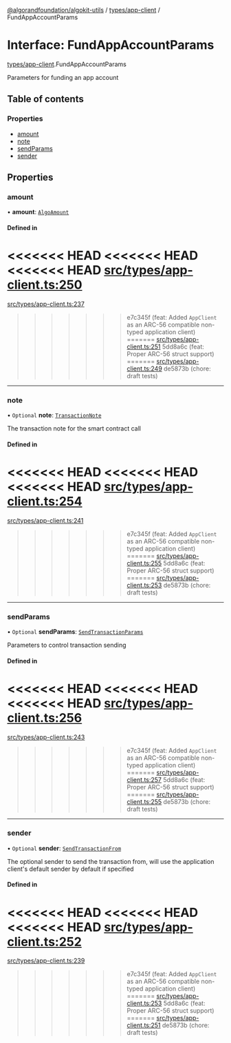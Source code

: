[@algorandfoundation/algokit-utils](../README.md) / [types/app-client](../modules/types_app_client.md) / FundAppAccountParams

# Interface: FundAppAccountParams

[types/app-client](../modules/types_app_client.md).FundAppAccountParams

Parameters for funding an app account

## Table of contents

### Properties

- [amount](types_app_client.FundAppAccountParams.md#amount)
- [note](types_app_client.FundAppAccountParams.md#note)
- [sendParams](types_app_client.FundAppAccountParams.md#sendparams)
- [sender](types_app_client.FundAppAccountParams.md#sender)

## Properties

### amount

• **amount**: [`AlgoAmount`](../classes/types_amount.AlgoAmount.md)

#### Defined in

<<<<<<< HEAD
<<<<<<< HEAD
<<<<<<< HEAD
[src/types/app-client.ts:250](https://github.com/algorandfoundation/algokit-utils-ts/blob/main/src/types/app-client.ts#L250)
=======
[src/types/app-client.ts:237](https://github.com/algorandfoundation/algokit-utils-ts/blob/main/src/types/app-client.ts#L237)
>>>>>>> e7c345f (feat: Added `AppClient` as an ARC-56 compatible non-typed application client)
=======
[src/types/app-client.ts:251](https://github.com/algorandfoundation/algokit-utils-ts/blob/main/src/types/app-client.ts#L251)
>>>>>>> 5dd8a6c (feat: Proper ARC-56 struct support)
=======
[src/types/app-client.ts:249](https://github.com/algorandfoundation/algokit-utils-ts/blob/main/src/types/app-client.ts#L249)
>>>>>>> de5873b (chore: draft tests)

___

### note

• `Optional` **note**: [`TransactionNote`](../modules/types_transaction.md#transactionnote)

The transaction note for the smart contract call

#### Defined in

<<<<<<< HEAD
<<<<<<< HEAD
<<<<<<< HEAD
[src/types/app-client.ts:254](https://github.com/algorandfoundation/algokit-utils-ts/blob/main/src/types/app-client.ts#L254)
=======
[src/types/app-client.ts:241](https://github.com/algorandfoundation/algokit-utils-ts/blob/main/src/types/app-client.ts#L241)
>>>>>>> e7c345f (feat: Added `AppClient` as an ARC-56 compatible non-typed application client)
=======
[src/types/app-client.ts:255](https://github.com/algorandfoundation/algokit-utils-ts/blob/main/src/types/app-client.ts#L255)
>>>>>>> 5dd8a6c (feat: Proper ARC-56 struct support)
=======
[src/types/app-client.ts:253](https://github.com/algorandfoundation/algokit-utils-ts/blob/main/src/types/app-client.ts#L253)
>>>>>>> de5873b (chore: draft tests)

___

### sendParams

• `Optional` **sendParams**: [`SendTransactionParams`](types_transaction.SendTransactionParams.md)

Parameters to control transaction sending

#### Defined in

<<<<<<< HEAD
<<<<<<< HEAD
<<<<<<< HEAD
[src/types/app-client.ts:256](https://github.com/algorandfoundation/algokit-utils-ts/blob/main/src/types/app-client.ts#L256)
=======
[src/types/app-client.ts:243](https://github.com/algorandfoundation/algokit-utils-ts/blob/main/src/types/app-client.ts#L243)
>>>>>>> e7c345f (feat: Added `AppClient` as an ARC-56 compatible non-typed application client)
=======
[src/types/app-client.ts:257](https://github.com/algorandfoundation/algokit-utils-ts/blob/main/src/types/app-client.ts#L257)
>>>>>>> 5dd8a6c (feat: Proper ARC-56 struct support)
=======
[src/types/app-client.ts:255](https://github.com/algorandfoundation/algokit-utils-ts/blob/main/src/types/app-client.ts#L255)
>>>>>>> de5873b (chore: draft tests)

___

### sender

• `Optional` **sender**: [`SendTransactionFrom`](../modules/types_transaction.md#sendtransactionfrom)

The optional sender to send the transaction from, will use the application client's default sender by default if specified

#### Defined in

<<<<<<< HEAD
<<<<<<< HEAD
<<<<<<< HEAD
[src/types/app-client.ts:252](https://github.com/algorandfoundation/algokit-utils-ts/blob/main/src/types/app-client.ts#L252)
=======
[src/types/app-client.ts:239](https://github.com/algorandfoundation/algokit-utils-ts/blob/main/src/types/app-client.ts#L239)
>>>>>>> e7c345f (feat: Added `AppClient` as an ARC-56 compatible non-typed application client)
=======
[src/types/app-client.ts:253](https://github.com/algorandfoundation/algokit-utils-ts/blob/main/src/types/app-client.ts#L253)
>>>>>>> 5dd8a6c (feat: Proper ARC-56 struct support)
=======
[src/types/app-client.ts:251](https://github.com/algorandfoundation/algokit-utils-ts/blob/main/src/types/app-client.ts#L251)
>>>>>>> de5873b (chore: draft tests)
